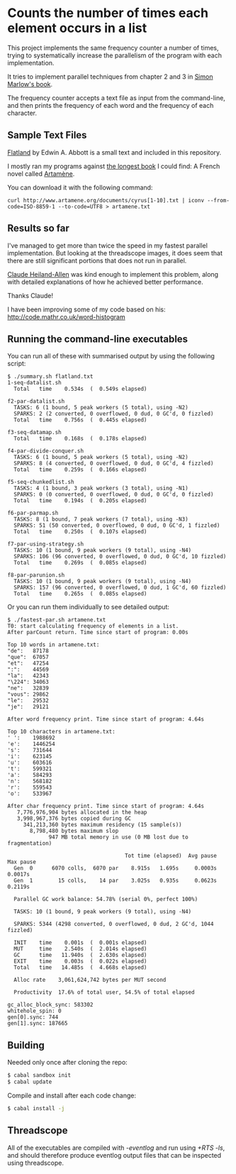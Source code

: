 # Counts the number of times each element occurs in a list

This project implements the same frequency counter a number of times,
trying to systematically increase the parallelism of the program with each implementation.

It tries to implement parallel techniques from chapter 2 and 3 in
[Simon Marlow's book](http://chimera.labs.oreilly.com/books/1230000000929/index.html).

The frequency counter accepts a text file as input from the command-line, and then prints the frequency of each word
and the frequency of each character.

## Sample Text Files

[Flatland](https://en.wikipedia.org/wiki/Flatland) by Edwin A. Abbott is a small text and included in this repository.

I mostly ran my programs against [the longest book](https://en.wikipedia.org/wiki/List_of_longest_novels) I could find:
A French novel called [Artamène](https://en.wikipedia.org/wiki/Artam%C3%A8ne).

You can download it with the following command:
```
curl http://www.artamene.org/documents/cyrus[1-10].txt | iconv --from-code=ISO-8859-1 --to-code=UTF8 > artamene.txt
```

## Results so far

I've managed to get more than twice the speed in my fastest parallel implementation.
But looking at the threadscope images, it does seem that there are still significant portions that
does not run in parallel.

[Claude Heiland-Allen](http://mathr.co.uk/blog/) was kind enough to implement this problem,
along with detailed explanations of how he achieved better performance.

Thanks Claude!

I have been improving some of my code based on his:
http://code.mathr.co.uk/word-histogram

## Running the command-line executables

You can run all of these with summarised output by using the following script:
```
$ ./summary.sh flatland.txt
1-seq-datalist.sh
  Total   time    0.534s  (  0.549s elapsed)

f2-par-datalist.sh
  TASKS: 6 (1 bound, 5 peak workers (5 total), using -N2)
  SPARKS: 2 (2 converted, 0 overflowed, 0 dud, 0 GC'd, 0 fizzled)
  Total   time    0.756s  (  0.445s elapsed)

f3-seq-datamap.sh
  Total   time    0.168s  (  0.178s elapsed)

f4-par-divide-conquer.sh
  TASKS: 6 (1 bound, 5 peak workers (5 total), using -N2)
  SPARKS: 8 (4 converted, 0 overflowed, 0 dud, 0 GC'd, 4 fizzled)
  Total   time    0.259s  (  0.166s elapsed)

f5-seq-chunkedlist.sh
  TASKS: 4 (1 bound, 3 peak workers (3 total), using -N1)
  SPARKS: 0 (0 converted, 0 overflowed, 0 dud, 0 GC'd, 0 fizzled)
  Total   time    0.194s  (  0.205s elapsed)

f6-par-parmap.sh
  TASKS: 8 (1 bound, 7 peak workers (7 total), using -N3)
  SPARKS: 51 (50 converted, 0 overflowed, 0 dud, 0 GC'd, 1 fizzled)
  Total   time    0.250s  (  0.107s elapsed)

f7-par-using-strategy.sh
  TASKS: 10 (1 bound, 9 peak workers (9 total), using -N4)
  SPARKS: 106 (96 converted, 0 overflowed, 0 dud, 0 GC'd, 10 fizzled)
  Total   time    0.269s  (  0.085s elapsed)

f8-par-parunion.sh
  TASKS: 10 (1 bound, 9 peak workers (9 total), using -N4)
  SPARKS: 157 (96 converted, 0 overflowed, 0 dud, 1 GC'd, 60 fizzled)
  Total   time    0.265s  (  0.085s elapsed)
```

Or you can run them individually to see detailed output:
```
$ ./fastest-par.sh artamene.txt
T0: start calculating frequency of elements in a list.
After parCount return. Time since start of program: 0.00s

Top 10 words in artamene.txt:
"de":	87178
"que":	67057
"et":	47254
":":	44569
"la":	42343
"\224":	34063
"ne":	32839
"vous":	29862
"le":	29532
"je":	29121

After word frequency print. Time since start of program: 4.64s

Top 10 characters in artamene.txt:
' ':	1988692
'e':	1446254
's':	731644
'i':	623145
'u':	603616
't':	599321
'a':	584293
'n':	568182
'r':	559543
'o':	533967

After char frequency print. Time since start of program: 4.64s
   7,776,976,904 bytes allocated in the heap
   3,998,967,376 bytes copied during GC
     341,213,360 bytes maximum residency (15 sample(s))
       8,798,480 bytes maximum slop
             947 MB total memory in use (0 MB lost due to fragmentation)

                                     Tot time (elapsed)  Avg pause  Max pause
  Gen  0      6070 colls,  6070 par    8.915s   1.695s     0.0003s    0.0017s
  Gen  1        15 colls,    14 par    3.025s   0.935s     0.0623s    0.2119s

  Parallel GC work balance: 54.78% (serial 0%, perfect 100%)

  TASKS: 10 (1 bound, 9 peak workers (9 total), using -N4)

  SPARKS: 5344 (4298 converted, 0 overflowed, 0 dud, 2 GC'd, 1044 fizzled)

  INIT    time    0.001s  (  0.001s elapsed)
  MUT     time    2.540s  (  2.014s elapsed)
  GC      time   11.940s  (  2.630s elapsed)
  EXIT    time    0.003s  (  0.022s elapsed)
  Total   time   14.485s  (  4.668s elapsed)

  Alloc rate    3,061,624,742 bytes per MUT second

  Productivity  17.6% of total user, 54.5% of total elapsed

gc_alloc_block_sync: 583302
whitehole_spin: 0
gen[0].sync: 744
gen[1].sync: 187665
```

## Building

Needed only once after cloning the repo:

```bash
$ cabal sandbox init
$ cabal update
```

Compile and install after each code change:

```bash
$ cabal install -j
```

## Threadscope

All of the executables are compiled with *-eventlog* and run using *+RTS -ls*, and should therefore
produce eventlog output files that can be inspected using threadscope.
